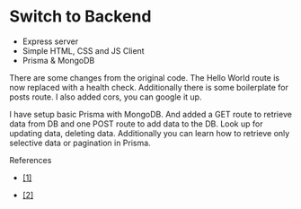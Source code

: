 # Switch to Backend

- Express server
- Simple HTML, CSS and JS Client
- Prisma & MongoDB

There are some changes from the original code. The Hello World route is now replaced with a health check. Additionally there is some boilerplate for posts route. I also added cors, you can google it up.

I have setup basic Prisma with MongoDB. And added a GET route to retrieve data from DB and one POST route to add data to the DB. Look up for updating data, deleting data. Additionally you can learn how to retrieve only selective data or pagination in Prisma.

References

- [[1]](https://www.prisma.io/docs)

- [[2]](https://www.section.io/engineering-education/how-to-setup-prisma-client-server-that-uses-mongodb/)
